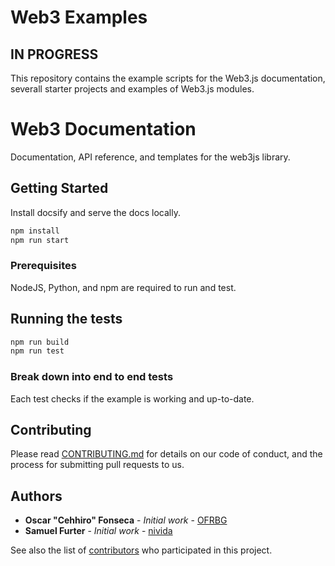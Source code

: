 # Web3 Examples

## IN PROGRESS

This repository contains the example scripts for the Web3.js documentation,
severall starter projects and examples of Web3.js modules.

# Web3 Documentation

Documentation, API reference, and templates for the web3js library.

## Getting Started

Install docsify and serve the docs locally.

```bash
npm install
npm run start
```

### Prerequisites

NodeJS, Python, and npm are required to run and test.

## Running the tests

```bash
npm run build
npm run test
```

### Break down into end to end tests

Each test checks if the example is working and up-to-date.

## Contributing

Please read [CONTRIBUTING.md](https://gist.github.com/PurpleBooth/b24679402957c63ec426) for details on our code of conduct, and the process for submitting pull requests to us.

## Authors

* **Oscar "Cehhiro" Fonseca** - *Initial work* - [OFRBG](https://github.com/OFRBG)
* **Samuel Furter** - *Initial work* - [nivida](https://github.com/nivida)

See also the list of [contributors](https://github.com/ethereum/web3-examples/contributors) who participated in this project.

